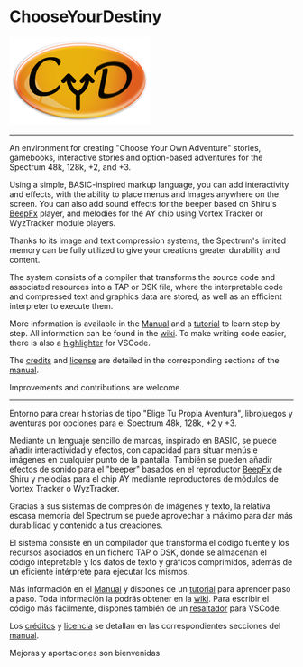 # ChooseYourDestiny

![logo](./assets/cyddeluxe_small.png)

---

An environment for creating "Choose Your Own Adventure" stories, gamebooks, interactive stories and option-based adventures for the Spectrum 48k, 128k, +2, and +3.

Using a simple, BASIC-inspired markup language, you can add interactivity and effects, with the ability to place menus and images anywhere on the screen. You can also add sound effects for the beeper based on Shiru's [BeepFx](http://shiru.untergrund.net/files/beepfx.zip) player, and melodies for the AY chip using Vortex Tracker or WyzTracker module players.

Thanks to its image and text compression systems, the Spectrum's limited memory can be fully utilized to give your creations greater durability and content.

The system consists of a compiler that transforms the source code and associated resources into a TAP or DSK file, where the interpretable code and compressed text and graphics data are stored, as well as an efficient interpreter to execute them.

More information is available in the [Manual](https://github.com/cronomantic/ChooseYourDestiny/wiki/MANUAL_en) and a [tutorial](https://github.com/cronomantic/ChooseYourDestiny/wiki/TUTORIAL_en) to learn step by step. All information can be found in the [wiki](https://github.com/cronomantic/ChooseYourDestiny/wiki). To make writing code easier, there is also a [highlighter](https://github.com/cronomantic/chooseyourdestiny-highlighter) for VSCode.

The [credits](https://github.com/cronomantic/ChooseYourDestiny/wiki/MANUAL_en#acknowledgements) and [license](https://github.com/cronomantic/ChooseYourDestiny/wiki/MANUAL_en#license) are detailed in the corresponding sections of the [manual](https://github.com/cronomantic/ChooseYourDestiny/wiki/MANUAL_en).

Improvements and contributions are welcome.

---

Entorno para crear historias de tipo "Elige Tu Propia Aventura", librojuegos y aventuras por opciones para el Spectrum 48k, 128k, +2 y +3.

Mediante un lenguaje sencillo de marcas, inspirado en BASIC, se puede añadir interactividad y efectos, con capacidad para situar menús e imágenes en cualquier punto de la pantalla. También se pueden añadir efectos de sonido para el "beeper" basados en el reproductor [BeepFx](http://shiru.untergrund.net/files/beepfx.zip) de Shiru y melodías para el chip AY mediante reproductores de módulos de Vortex Tracker o WyzTracker.

Gracias a sus sistemas de compresión de imágenes y texto, la relativa escasa memoria del Spectrum se puede aprovechar a máximo para dar más durabilidad y contenido a tus creaciones.

El sistema consiste en un compilador que transforma el código fuente y los recursos asociados en un fichero TAP o DSK, donde se almacenan el código intepretable y los datos de texto y gráficos comprimidos, además de un eficiente intérprete para ejecutar los mismos.

Más información en el [Manual](https://github.com/cronomantic/ChooseYourDestiny/wiki/MANUAL_es) y dispones de un [tutorial](https://github.com/cronomantic/ChooseYourDestiny/wiki/TUTORIAL_es) para aprender paso a paso. Toda información la podrás obtener en la [wiki](https://github.com/cronomantic/ChooseYourDestiny/wiki). Para escribir el código más fácilmente, dispones también de un [resaltador](https://github.com/cronomantic/chooseyourdestiny-highlighter) para VSCode.

Los [créditos](https://github.com/cronomantic/ChooseYourDestiny/wiki/MANUAL_es#referencias-y-agradecimientos) y [licencia](https://github.com/cronomantic/ChooseYourDestiny/wiki/MANUAL_es#licencia) se detallan en las correspondientes secciones del [manual](https://github.com/cronomantic/ChooseYourDestiny/wiki/MANUAL_es).

Mejoras y aportaciones son bienvenidas.

